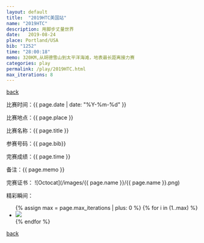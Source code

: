 ```yaml
---
layout: default
title:  "2019HTC美国站"
name: "2019HTC"
description: 用脚步丈量世界
date:   2019-08-24
place: Portland/USA
bib: "1252"
time: "28:00:18"
memo: 320KM,从胡德雪山到太平洋海滩，地表最长距离接力赛
categories: play
permalink: /play/2019HTC.html
max_iterations: 8
---
```

[back](/play)

比赛时间：{{ page.date | date: "%Y-%m-%d" }}

比赛地点：{{ page.place }}

比赛名称：{{ page.title }}

参赛号码：{{ page.bib}}

完赛成绩：{{ page.time }}

备注：{{ page.memo }}

完赛证书：
![Octocat](/images/{{ page.name }}/{{ page.name }}.png)

精彩瞬间：
<ul>
{% assign max = page.max_iterations | plus: 0 %}
{% for i in (1..max) %}
    <li><img src="/images/{{ page.name }}/{{ page.name }}-{{ i }}.jpeg"></li>
{% endfor %}
</ul>

[back](/play)